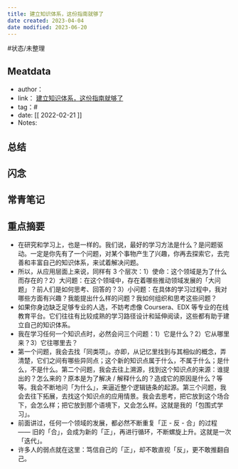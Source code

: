 ```yaml
---
title: 建立知识体系，这份指南就够了
date created: 2023-04-04
date modified: 2023-06-20
---
```


#状态/未整理

## Meatdata

- author：
- link： [建立知识体系，这份指南就够了](https://mp.weixin.qq.com/s/SZ-Vn587R590RAGyZH-TPA)
- tag：#
- date: [[ 2022-02-21  ]]
- Notes:

## 总结

## 闪念

## 常青笔记

## 重点摘要

- 在研究和学习上，也是一样的。我们说，最好的学习方法是什么？是问题驱动。一定是你先有了一个问题，对某个事物产生了兴趣，你再去探索它，去完善和丰富自己的知识体系，来试着解决问题。
- 所以，从应用层面上来说，同样有 3 个层次：1）使命：这个领域是为了什么而存在的？2）大问题：在这个领域中，存在着哪些推动领域发展的「大问题」？前人们是如何思考、回答的？3）小问题：在具体的学习过程中，我对哪些方面有兴趣？我能提出什么样的问题？我如何组织和思考这些问题？
- 如果你身边缺乏足够专业的人选，不妨考虑像 Coursera、EDX 等专业的在线教育平台。它们往往有比较成熟的学习路径设计和延伸阅读，这些都有助于建立自己的知识体系。
- 我在学习任何一个知识点时，必然会问三个问题：1）它是什么？2）它从哪里来？3）它往哪里去？
- 第一个问题，我会去找「同类项」。亦即，从记忆里找到与其相似的概念，弄清楚，它们之间有哪些异同点；这个新的知识点属于什么，不属于什么；是什么，不是什么。第二个问题，我会去往上溯源，找到这个知识点的来源：谁提出的？怎么来的？原本是为了解决 / 解释什么的？造成它的原因是什么？等等。我会不断地问「为什么」，来逼近整个逻辑链条的起源。第三个问题，我会去往下拓展，去找这个知识点的应用情景。我会去思考，把它放到这个场合下，会怎么样；把它放到那个语境下，又会怎么样。这就是我的「包围式学习」。
- 前面讲过，任何一个领域的发展，都必然不断重复「正 - 反 - 合」的过程 —— 旧的「合」，会成为新的「正」，再进行循环，不断螺旋上升。这就是一次「迭代」。
- 许多人的弱点就在这里：笃信自己的「正」，却不敢直视「反」，更不敢推翻自己。
